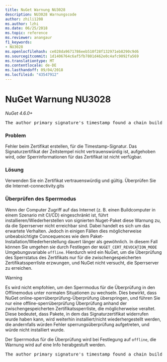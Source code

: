 ```yaml
---
title: NuGet Warnung NU3028
description: NU3028 Warnungscode
author: zhili1208
ms.author: lzhi
ms.date: 06/25/2018
ms.topic: reference
ms.reviewer: anangaur
f1_keywords:
- NU3028
ms.openlocfilehash: ce028da9671786eeb510f28f132971eb8290c9d6
ms.sourcegitcommit: 1d1406764c6af5fb7801d462e0c4afc9092fa569
ms.translationtype: MT
ms.contentlocale: de-DE
ms.lasthandoff: 09/04/2018
ms.locfileid: "43547912"
---
```

# <a name="nuget-warning-nu3028"></a>NuGet Warnung NU3028

*NuGet 4.6.0+*

<pre>The author primary signature's timestamp found a chain building issue: The revocation function was unable to check revocation because the revocation server could not be reached. For more information, visit https://aka.ms/certificateRevocationMode</pre>

### <a name="issue"></a>Problem
Fehler beim Zertifikat erstellen, für die Timestamp-Signatur. Das Signaturzertifikat der Zeitstempel nicht vertrauenswürdig ist, aufgehoben wird, oder Sperrinformationen für das Zertifikat ist nicht verfügbar.

### <a name="solution"></a>Lösung
Verwenden Sie ein Zertifikat vertrauenswürdig und gültig. Überprüfen Sie die Internet-connectivity.gits

### <a name="revocation-check-mode"></a>Überprüfen des Sperrmodus
Wenn der Computer Zugriff auf das Internet (z. B. einen Buildcomputer in einem Szenario mit CI/CD) eingeschränkt ist, führt installieren/Wiederherstellen von signierten Nuget-Paket diese Warnung zu, da die Sperrserver nicht erreichbar sind. Dabei handelt es sich um das erwartete Verhalten.
Jedoch in einigen Fällen dies möglicherweise unbeabsichtigte Concequences wie dem Paket-Installation/Wiederherstellung dauert länger als gewöhnlich. In diesem Fall können Sie umgehen sie durch Festlegen der `NUGET_CERT_REVOCATION_MODE` Umgebungsvariable `offline`. Hierdurch wird ein NuGet, um die Überprüfung des Sperrstatus des Zertifikats nur für die zwischengespeicherten Zertifikatssperrliste erzwungen, und NuGet nicht versucht, die Sperrserver zu erreichen.

> [!Warning]
> Es wird nicht empfohlen, um den Sperrmodus für die Überprüfung in den Offlinemodus unter normalen Situationen zu wechseln. Dies bewirkt, dass NuGet online-sperrüberprüfung-Überprüfung überspringen, und führen Sie nur eine offline-sperrüberprüfung Überprüfung anhand der zwischengespeicherten Zertifikatssperrliste, die möglicherweise veraltet. Diese bedeutet, dass Pakete, in dem das Signaturzertifikat widerrufen wurde haben kann, wird weiterhin installiert/nicht wiederhergestellt werden, die andernfalls würden Fehler sperrungsüberprüfung aufgetreten, und würde nicht installiert wurde.

Der Sperrmodus für die Überprüfung wird bei Festlegung auf `offline`, die Warnung wird auf eine Info herabgestuft werden.

<pre>The author primary signature's timestamp found a chain building issue: The revocation function was unable to check revocation because the certificate is not available in the cached certificate revocation list and NUGET_CERT_REVOCATION_MODE environment variable has been set to offline. For more information, visit https://aka.ms/certificateRevocationMode.</pre>
